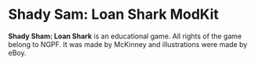 # Shady Sam: Loan Shark ModKit
**Shady Sham: Loan Shark** is an educational game. All rights of the game belong to NGPF. It was made by McKinney and illustrations were made by eBoy.
